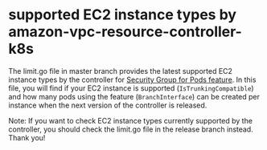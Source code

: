 # supported EC2 instance types by amazon-vpc-resource-controller-k8s

The limit.go file in master branch provides the latest supported EC2 instance types by the controller for [Security Group for Pods feature](https://docs.aws.amazon.com/eks/latest/userguide/security-groups-for-pods.html). In this file, you will find if your EC2 instance is supported (`IsTrunkingCompatible`) and how many pods using the feature (`BranchInterface`) can be created per instance when the next version of the controller is released. 

Note: If you want to check EC2 instance types currently supported by the controller, you should check the limit.go file in the release branch instead. Thank you!